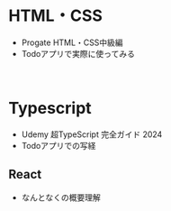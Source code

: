 # HTML・CSS
- Progate HTML・CSS中級編
- Todoアプリで実際に使ってみる
<br>

# Typescript
- Udemy 超TypeScript 完全ガイド 2024
- Todoアプリでの写経

## React
- なんとなくの概要理解  
